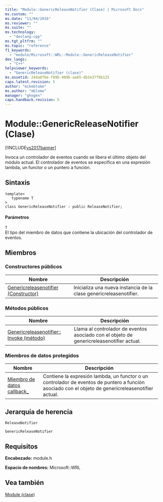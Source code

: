 ```yaml
---
title: "Module::GenericReleaseNotifier (Clase) | Microsoft Docs"
ms.custom: ""
ms.date: "11/04/2016"
ms.reviewer: ""
ms.suite: ""
ms.technology: 
  - "devlang-cpp"
ms.tgt_pltfrm: ""
ms.topic: "reference"
f1_keywords: 
  - "module/Microsoft::WRL::Module::GenericReleaseNotifier"
dev_langs: 
  - "C++"
helpviewer_keywords: 
  - "GenericReleaseNotifier (clase)"
ms.assetid: 244a8fbe-f89b-409b-aa65-db3e37f9b125
caps.latest.revision: 5
author: "mikeblome"
ms.author: "mblome"
manager: "ghogen"
caps.handback.revision: 5
---
```

# Module::GenericReleaseNotifier (Clase)
[!INCLUDE[vs2017banner](../assembler/inline/includes/vs2017banner.md)]

Invoca un controlador de eventos cuando se libera el último objeto del módulo actual. El controlador de eventos se especifica en una expresión lambda, un functor o un puntero a función.  
  
## <a name="syntax"></a>Sintaxis  
  
```  
template<  
   typename T  
>  
class GenericReleaseNotifier : public ReleaseNotifier;  
```  
  
#### <a name="parameters"></a>Parámetros  
 `T`  
 El tipo del miembro de datos que contiene la ubicación del controlador de eventos.  
  
## <a name="members"></a>Miembros  
  
### <a name="public-constructors"></a>Constructores públicos  
  
|Nombre|Descripción|  
|----------|-----------------|  
|[Genericreleasenotifier (Constructor)](../Topic/Module::GenericReleaseNotifier::GenericReleaseNotifier%20Constructor.md)|Inicializa una nueva instancia de la clase genericreleasenotifier.|  
  
### <a name="public-methods"></a>Métodos públicos  
  
|Nombre|Descripción|  
|----------|-----------------|  
|[Genericreleasenotifier:: Invoke (método)](../windows/module-genericreleasenotifier-invoke-method.md)|Llama al controlador de eventos asociado con el objeto de genericreleasenotifier actual.|  
  
### <a name="protected-data-members"></a>Miembros de datos protegidos  
  
|Nombre|Descripción|  
|----------|-----------------|  
|[Miembro de datos callback_](../windows/module-genericreleasenotifier-callback-data-member.md)|Contiene la expresión lambda, un functor o un controlador de eventos de puntero a función asociado con el objeto de genericreleasenotifier actual.|  
  
## <a name="inheritance-hierarchy"></a>Jerarquía de herencia  
 `ReleaseNotifier`  
  
 `GenericReleaseNotifier`  
  
## <a name="requirements"></a>Requisitos  
 **Encabezado:** module.h  
  
 **Espacio de nombres:** Microsoft::WRL
 
 ## <a name="see-also"></a>Vea también
 [Module (clase)](../windows/module-class.md)